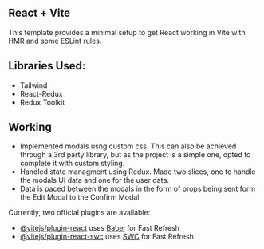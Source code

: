 ## React + Vite

This template provides a minimal setup to get React working in Vite with HMR and some ESLint rules.


## Libraries Used:
- Tailwind
- React-Redux
- Redux Toolkit

## Working

- Implemented modals usng custom css. This can also be achieved through a 3rd party library, but as the project is a simple one, opted to complete it with custom styling.
- Handled state managment using Redux. Made two slices, one to handle the modals UI data and one for the user data.
- Data is paced between the modals in the form of props being sent form the Edit Modal to the Confirm Modal

Currently, two official plugins are available:

- [@vitejs/plugin-react](https://github.com/vitejs/vite-plugin-react/blob/main/packages/plugin-react/README.md) uses [Babel](https://babeljs.io/) for Fast Refresh
- [@vitejs/plugin-react-swc](https://github.com/vitejs/vite-plugin-react-swc) uses [SWC](https://swc.rs/) for Fast Refresh
